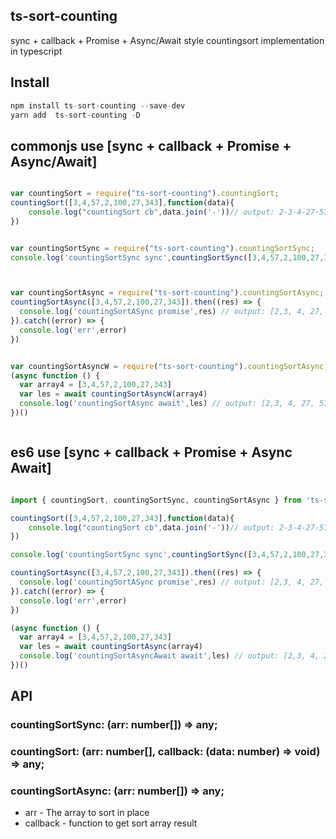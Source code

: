 ## ts-sort-counting

sync + callback + Promise + Async/Await style countingsort implementation in typescript

## Install

```js
npm install ts-sort-counting --save-dev
yarn add  ts-sort-counting -D
```


## commonjs use  [sync + callback + Promise + Async/Await]

```js

var countingSort = require("ts-sort-counting").countingSort;
countingSort([3,4,57,2,100,27,343],function(data){
    console.log("countingSort cb",data.join('-'))// output: 2-3-4-27-57-100-343
})


var countingSortSync = require("ts-sort-counting").countingSortSync;
console.log('countingSortSync sync',countingSortSync([3,4,57,2,100,27,343]))// output: [2,3, 4, 27, 57,100,343]



var countingSortAsync = require("ts-sort-counting").countingSortAsync;
countingSortAsync([3,4,57,2,100,27,343]).then((res) => {
  console.log('countingSortASync promise',res) // output: [2,3, 4, 27, 57,100,343]
}).catch((error) => {
  console.log('err',error)
})


var countingSortAsyncW = require("ts-sort-counting").countingSortAsync;
(async function () {
  var array4 = [3,4,57,2,100,27,343]
  var les = await countingSortAsyncW(array4)
  console.log('countingSortAsync await',les) // output: [2,3, 4, 27, 57,100,343]
})()



```

## es6 use  [sync + callback + Promise + Async Await]

```js 

import { countingSort, countingSortSync, countingSortAsync } from 'ts-sort-counting'

countingSort([3,4,57,2,100,27,343],function(data){
    console.log("countingSort cb",data.join('-'))// output: 2-3-4-27-57-100-343
})

console.log('countingSortSync sync',countingSortSync([3,4,57,2,100,27,343]))

countingSortAsync([3,4,57,2,100,27,343]).then((res) => {
  console.log('countingSortASync promise',res) // output: [2,3, 4, 27, 57,100,343]
}).catch((error) => {
  console.log('err',error)
})

(async function () {
  var array4 = [3,4,57,2,100,27,343]
  var les = await countingSortAsync(array4)
  console.log('countingSortAsyncAwait await',les) // output: [2,3, 4, 27, 57,100,343]
})()


```


## API
### countingSortSync: (arr: number[]) => any;
### countingSort: (arr: number[], callback: (data: number) => void) => any;
### countingSortAsync: (arr: number[]) => any;

- arr - The array to sort in place
- callback - function to get sort array result 